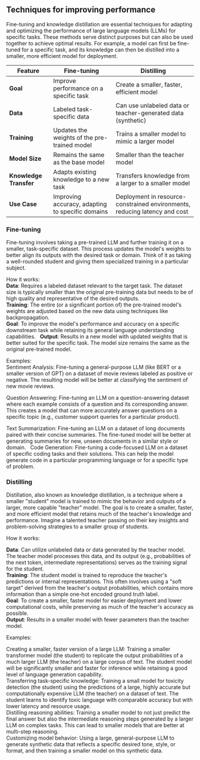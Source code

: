 ## Techniques for improving performance

Fine-tuning and knowledge distillation are essential techniques for adapting and optimizing the performance of large language models (LLMs) for specific tasks. These methods serve distinct purposes but can also be used together to achieve optimal results. For example, a model can first be fine-tuned for a specific task, and its knowledge can then be distilled into a smaller, more efficient model for deployment.

| Feature             | Fine-tuning                                      | Distilling                                                   |
|---------------------|--------------------------------------------------|-------------------------------------------------------------|
| **Goal**            | Improve performance on a specific task          | Create a smaller, faster, efficient model                   |
| **Data**            | Labeled task-specific data                      | Can use unlabeled data or teacher-generated data  (synthetic)          |
| **Training**        | Updates the weights of the pre-trained model    | Trains a smaller model to mimic a larger model              |
| **Model Size**      | Remains the same as the base model              | Smaller than the teacher model                              |
| **Knowledge Transfer** | Adapts existing knowledge to a new task         | Transfers knowledge from a larger to a smaller model        |
| **Use Case**        | Improving accuracy, adapting to specific domains | Deployment in resource-constrained environments, reducing latency and cost |

### Fine-tuning

Fine-tuning involves taking a pre-trained LLM and further training it on a smaller, task-specific dataset. This process updates the model's weights to better align its outputs with the desired task or domain. Think of it as taking a well-rounded student and giving them specialized training in a particular subject.

How it works:  
**Data**: Requires a labeled dataset relevant to the target task. The dataset size is typically smaller than the original pre-training data but needs to be of high quality and representative of the desired outputs.  
**Training**: The entire (or a significant portion of) the pre-trained model's weights are adjusted based on the new data using techniques like backpropagation.   
**Goal**: To improve the model's performance and accuracy on a specific downstream task while retaining its general language understanding capabilities.   
**Output**: Results in a new model with updated weights that is better suited for the specific task. The model size remains the same as the original pre-trained model.  

Examples:  
Sentiment Analysis: Fine-tuning a general-purpose LLM (like BERT or a smaller version of GPT) on a dataset of movie reviews labeled as positive or negative. The resulting model will be better at classifying the sentiment of new movie reviews.  

Question Answering: Fine-tuning an LLM on a question-answering dataset where each example consists of a question and its corresponding answer. This creates a model that can more accurately answer questions on a specific topic (e.g., customer support queries for a particular product).  

Text Summarization: Fine-tuning an LLM on a dataset of long documents paired with their concise summaries. The fine-tuned model will be better at generating summaries for new, unseen documents in a similar style or domain.   
Code Generation: Fine-tuning a code-focused LLM on a dataset of specific coding tasks and their solutions. This can help the model generate code in a particular programming language or for a specific type of problem.   

### Distilling

Distillation, also known as knowledge distillation, is a technique where a smaller "student" model is trained to mimic the behavior and outputs of a larger, more capable "teacher" model. The goal is to create a smaller, faster, and more efficient model that retains much of the teacher's knowledge and performance. Imagine a talented teacher passing on their key insights and problem-solving strategies to a smaller group of students.   

How it works:

**Data**: Can utilize unlabeled data or data generated by the teacher model. The teacher model processes this data, and its output (e.g., probabilities of the next token, intermediate representations) serves as the training signal for the student.   
**Training**: The student model is trained to reproduce the teacher's predictions or internal representations. This often involves using a "soft target" derived from the teacher's output probabilities, which contains more information than a simple one-hot encoded ground truth label.  
**Goal**: To create a smaller, faster model for easier deployment and lower computational costs, while preserving as much of the teacher's accuracy as possible.  
**Output**: Results in a smaller model with fewer parameters than the teacher model.  

Examples:

Creating a smaller, faster version of a large LLM: Training a smaller transformer model (the student) to replicate the output probabilities of a much larger LLM (the teacher) on a large corpus of text. The student model will be significantly smaller and faster for inference while retaining a good level of language generation capability.  
Transferring task-specific knowledge: Training a small model for toxicity detection (the student) using the predictions of a large, highly accurate but computationally expensive LLM (the teacher) on a dataset of text. The student learns to identify toxic language with comparable accuracy but with lower latency and resource usage.  
Distilling reasoning abilities: Training a smaller model to not just predict the final answer but also the intermediate reasoning steps generated by a larger LLM on complex tasks. This can lead to smaller models that are better at multi-step reasoning.  
Customizing model behavior: Using a large, general-purpose LLM to generate synthetic data that reflects a specific desired tone, style, or format, and then training a smaller model on this synthetic data.  

